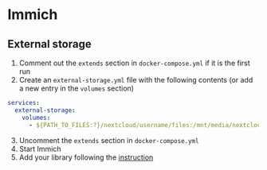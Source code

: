 # Immich

## External storage

1. Comment out the `extends` section in `docker-compose.yml` if it is the first run
2. Create an `external-storage.yml` file with the following contents (or add a new entry in the `volumes` section)

```yml
services:
  external-storage:
    volumes:
      - ${PATH_TO_FILES:?}/nextcloud/username/files:/mnt/media/nextcloud/username:ro
```

3. Uncomment the `extends` section in `docker-compose.yml`
4. Start Immich
5. Add your library following the [instruction](https://immich.app/docs/features/libraries)

